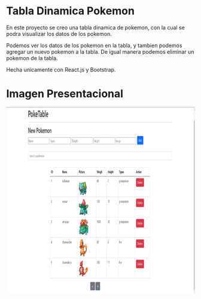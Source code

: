 # Tabla Dinamica Pokemon

En este proyecto se creo una tabla dinamica de pokemon, con la cual se podra visualizar los datos de los pokemon.

Podemos ver los datos de los pokemon en la tabla, y tambien podemos agregar un nuevo pokemon a la tabla. De igual manera podemos eliminar un pokemon de la tabla. 

Hecha unicamente con React.js y Bootstrap. 

# Imagen Presentacional

<p align="center">
  <img height="500rem" width="1200" src="./src/assets/tabla.jpg"/>
</p>

